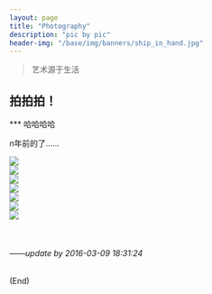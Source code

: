 ```yaml
---
layout: page
title: "Photography"
description: "pic by pic"
header-img: "/base/img/banners/ship_in_hand.jpg"
---
```


>艺术源于生活

## 拍拍拍！

*** 哈哈哈哈

n年前的了……

![]({{site.img_url}}/other/photography/1.jpg)  
![]({{site.img_url}}/other/photography/2.jpg)  
![]({{site.img_url}}/other/photography/3.jpg)  
![]({{site.img_url}}/other/photography/4.jpg)  
![]({{site.img_url}}/other/photography/5.jpg)  
![]({{site.img_url}}/other/photography/6.jpg)  
![]({{site.img_url}}/other/photography/7.jpg)  
 

<br />

###### *——update by 2016-03-09 18:31:24*
(End)

